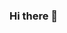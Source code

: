 ### Hi there 👋

<!--
**Timorig/Timorig** is a ✨ _special_ ✨ repository because its `README.md` (this file) appears on your GitHub profile.

Here are some ideas to get you started:

- 🔭 I’m currently working on Predictive maintenance for airplanes
- 🌱 I’m currently learning about neural networks
- 👯 I’m looking to collaborate on risk & fraud projects
- 🤔 I’m looking for help with risk & fraud projects
- 💬 Ask me about musicals
- 📫 How to reach me: timorigaudeau@gmail.com
- ⚡ Cool fact: I wrote a musical!
-->
